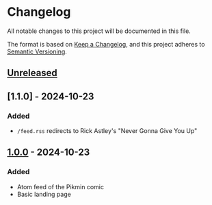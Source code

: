 # Changelog

All notable changes to this project will be documented in this file.

The format is based on [Keep a Changelog](https://keepachangelog.com/en/1.1.0/),
and this project adheres to [Semantic Versioning](https://semver.org/spec/v2.0.0.html).

## [Unreleased]

## [1.1.0] - 2024-10-23

### Added

- `/feed.rss` redirects to Rick Astley's "Never Gonna Give You Up"

## [1.0.0] - 2024-10-23

### Added

- Atom feed of the Pikmin comic
- Basic landing page

[unreleased]: https://github.com/Quantaly/pikmin-comic-feed/compare/v1.1.0...HEAD
[1.0.0]: https://github.com/Quantaly/pikmin-comic-feed/releases/tag/v1.1.0
[1.0.0]: https://github.com/Quantaly/pikmin-comic-feed/releases/tag/v1.0.0
